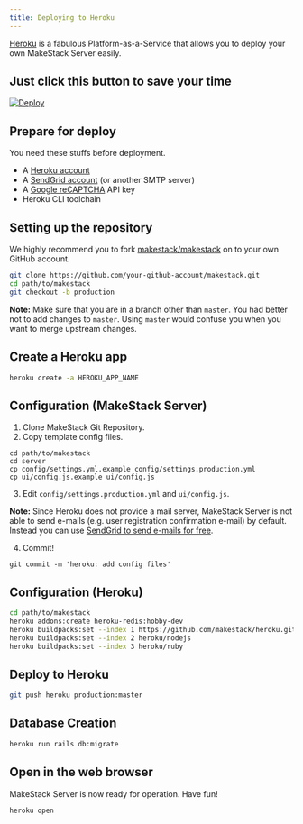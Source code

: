 ```yaml
---
title: Deploying to Heroku
---
```


[Heroku](https://heroku.com) is a fabulous Platform-as-a-Service that
allows you to deploy your own MakeStack Server easily.

Just click this button to save your time
----------------------------------------

[![Deploy](https://www.herokucdn.com/deploy/button.svg)](https://heroku.com/deploy?template=https://github.com/makestack/makestack)


Prepare for deploy
------------------

You need these stuffs before deployment.

- A [Heroku account](https://heroku.com)
- A [SendGrid account](https://sendgrid.com/) (or another SMTP server)
- A [Google reCAPTCHA](https://www.google.com/recaptcha/) API key
- Heroku CLI toolchain


Setting up the repository
--------------------------
We highly recommend you to fork [makestack/makestack](https://github.com/makestack/makestack) on
to your own GitHub account.

```bash
git clone https://github.com/your-github-account/makestack.git
cd path/to/makestack
git checkout -b production
```

**Note:** Make sure that you are in a branch other than `master`. You had better not
to add changes to `master`. Using `master` would confuse you when you want to merge
upstream changes.

Create a Heroku app
--------------------
```bash
heroku create -a HEROKU_APP_NAME
```

Configuration (MakeStack Server)
---------------------------------
1. Clone MakeStack Git Repository.
2. Copy template config files.

```
cd path/to/makestack
cd server
cp config/settings.yml.example config/settings.production.yml
cp ui/config.js.example ui/config.js
```

3. Edit `config/settings.production.yml` and `ui/config.js`.

**Note:** Since Heroku does not provide a mail server, MakeStack Server is not
able to send e-mails (e.g. user registration confirmation e-mail) by default. Instead
you can use [SendGrid to send e-mails for free](https://sendgrid.com/docs/Classroom/Basics/Email_Infrastructure/recommended_smtp_settings.html).

4. Commit!
```
git commit -m 'heroku: add config files'
```

Configuration (Heroku)
-----------------------

```bash
cd path/to/makestack
heroku addons:create heroku-redis:hobby-dev
heroku buildpacks:set --index 1 https://github.com/makestack/heroku.git
heroku buildpacks:set --index 2 heroku/nodejs
heroku buildpacks:set --index 3 heroku/ruby
```

Deploy to Heroku
-----------------
```bash
git push heroku production:master
```

Database Creation
------------------
```bash
heroku run rails db:migrate
```

Open in the web browser
------------------------
MakeStack Server is now ready for operation. Have fun!

```bash
heroku open
```
